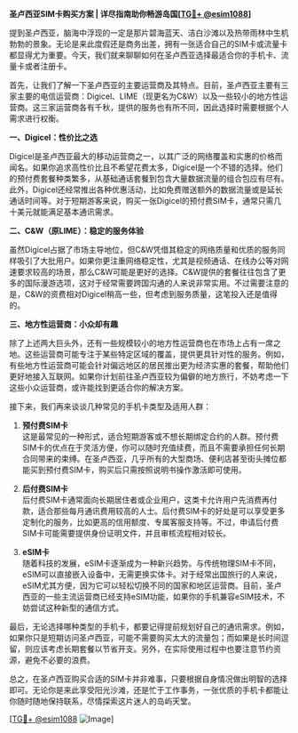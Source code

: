 **圣卢西亚SIM卡购买方案 | 详尽指南助你畅游岛国[[TG💪+ @esim1088](https://t.me/s/esim1088)]**

提到圣卢西亚，脑海中浮现的一定是那片碧海蓝天、洁白沙滩以及热带雨林中生机勃勃的景象。无论是来此度假还是商务出差，拥有一张适合自己的SIM卡或流量卡都显得尤为重要。今天，我们就来聊聊如何在圣卢西亚选择最适合你的手机卡、流量卡或者注册卡。

首先，让我们了解一下圣卢西亚的主要运营商及其特点。目前，圣卢西亚主要有三家主要的电信运营商：Digicel、LIME（现更名为C&W）以及一些较小的地方性运营商。这三家运营商各有千秋，提供的服务也有所不同，因此选择时需要根据个人需求进行权衡。

**一、Digicel：性价比之选**

Digicel是圣卢西亚最大的移动运营商之一，以其广泛的网络覆盖和实惠的价格而闻名。如果你追求高性价比且不希望花费太多，Digicel是一个不错的选择。他们的预付费套餐种类繁多，从基础通话套餐到包含大量数据流量的组合包应有尽有。此外，Digicel还经常推出各种优惠活动，比如免费赠送额外的数据流量或是延长通话时间等。对于短期游客来说，购买一张Digicel的预付费SIM卡，通常只需几十美元就能满足基本通讯需求。

**二、C&W（原LIME）：稳定的服务体验**

虽然Digicel占据了市场主导地位，但C&W凭借其稳定的网络质量和优质的服务同样吸引了大批用户。如果你更注重网络稳定性，尤其是视频通话、在线办公等对网速要求较高的场景，那么C&W可能是更好的选择。C&W提供的套餐往往包含了更多的国际漫游选项，这对于经常需要跨国沟通的人来说非常实用。不过需要注意的是，C&W的资费相对Digicel稍高一些，但考虑到服务质量，这笔投入还是值得的。

**三、地方性运营商：小众却有趣**

除了上述两大巨头外，还有一些规模较小的地方性运营商也在市场上占有一席之地。这些运营商可能专注于某些特定区域的覆盖，提供更具针对性的服务。例如，有些地方性运营商可能会针对偏远地区的居民推出更为经济实惠的套餐，帮助他们更好地接入互联网。如果你计划前往圣卢西亚较为偏僻的地方旅行，不妨考虑一下这些小众运营商，或许能找到更适合你的解决方案。

接下来，我们再来谈谈几种常见的手机卡类型及适用人群：

1. **预付费SIM卡**  
   这是最常见的一种形式，适合短期游客或不想长期绑定合约的人群。预付费SIM卡的优点在于灵活方便，你可以随时充值续费，而且不需要承担任何长期合同带来的束缚。在圣卢西亚，几乎所有的大型商场、便利店甚至街头摊位都能买到预付费SIM卡，购买后只需按照说明书操作激活即可使用。

2. **后付费SIM卡**  
   后付费SIM卡通常面向长期居住者或企业用户，这类卡允许用户先消费再付款，适合那些每月通讯费用较高的人士。后付费SIM卡的好处是可以享受更多定制化的服务，比如更高的信用额度、专属客服支持等。不过，申请后付费SIM卡可能需要提供身份证明文件，并且审核流程相对较长。

3. **eSIM卡**  
   随着科技的发展，eSIM卡逐渐成为一种新兴趋势。与传统物理SIM卡不同，eSIM可以直接嵌入设备中，无需更换实体卡。对于经常出国旅行的人来说，eSIM尤其方便，因为它可以轻松切换不同的国家和地区运营商。目前，圣卢西亚的一些主流运营商已经支持eSIM功能，如果你的手机兼容eSIM技术，不妨尝试这种新型的通信方式。

最后，无论选择哪种类型的手机卡，都要记得提前规划好自己的通讯需求。例如，如果你只是短期访问圣卢西亚，可能不需要购买太大的流量包；而如果是长时间逗留，则应该考虑长期套餐以节省开支。另外，在实际使用过程中也要注意节约资源，避免不必要的浪费。

总之，在圣卢西亚购买合适的SIM卡并非难事，只要根据自身情况做出明智的选择即可。无论你是来此享受阳光沙滩，还是忙于工作事务，一张优质的手机卡都能让你随时随地保持联系，尽情探索这片迷人的岛屿天堂。

[[TG💪+ @esim1088](https://t.me/s/esim1088) ![Image](https://i.postimg.cc/4NQfJmqS/Snipaste-2025-05-13-00-14-12.png)]